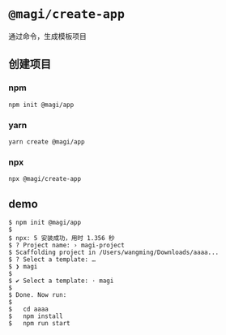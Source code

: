 # `@magi/create-app`

通过命令，生成模板项目

## 创建项目

### npm

```
npm init @magi/app
```

### yarn

```
yarn create @magi/app
```

### npx

```
npx @magi/create-app
```

## demo

```
$ npm init @magi/app
$
$ npx: 5 安装成功，用时 1.356 秒
$ ? Project name: › magi-project
$ Scaffolding project in /Users/wangming/Downloads/aaaa...
$ ? Select a template: …
$ ❯ magi
$
$ ✔ Select a template: · magi
$
$ Done. Now run:
$
$   cd aaaa
$   npm install
$   npm run start
```

